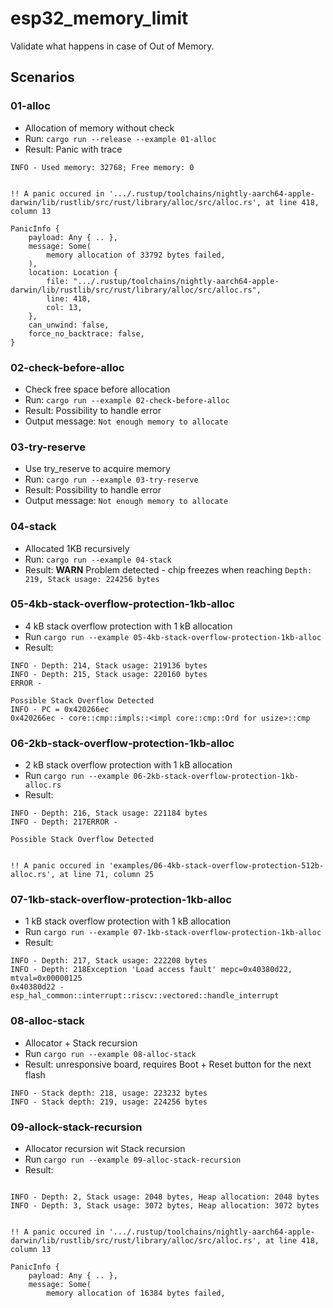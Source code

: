# esp32_memory_limit

Validate what happens in case of Out of Memory.

## Scenarios

### 01-alloc
- Allocation of memory  without check
- Run: `cargo run --release --example 01-alloc`
- Result: Panic with trace
```
INFO - Used memory: 32768; Free memory: 0


!! A panic occured in '.../.rustup/toolchains/nightly-aarch64-apple-darwin/lib/rustlib/src/rust/library/alloc/src/alloc.rs', at line 418, column 13

PanicInfo {
    payload: Any { .. },
    message: Some(
        memory allocation of 33792 bytes failed,
    ),
    location: Location {
        file: ".../.rustup/toolchains/nightly-aarch64-apple-darwin/lib/rustlib/src/rust/library/alloc/src/alloc.rs",
        line: 418,
        col: 13,
    },
    can_unwind: false,
    force_no_backtrace: false,
}
```

### 02-check-before-alloc
- Check free space before allocation
- Run: `cargo run --example 02-check-before-alloc`
- Result: Possibility to handle error
- Output message: `Not enough memory to allocate`

### 03-try-reserve
- Use try_reserve to acquire memory
- Run: `cargo run --example 03-try-reserve`
- Result: Possibility to handle error
- Output message: `Not enough memory to allocate`

### 04-stack
- Allocated 1KB recursively
- Run: `cargo run --example 04-stack`
- Result: **WARN** Problem detected - chip freezes when reaching `Depth: 219, Stack usage: 224256 bytes`


### 05-4kb-stack-overflow-protection-1kb-alloc
- 4 kB stack overflow protection with 1 kB allocation
- Run `cargo run --example 05-4kb-stack-overflow-protection-1kb-alloc`
- Result:
```
INFO - Depth: 214, Stack usage: 219136 bytes
INFO - Depth: 215, Stack usage: 220160 bytes
ERROR -

Possible Stack Overflow Detected
INFO - PC = 0x420266ec
0x420266ec - core::cmp::impls::<impl core::cmp::Ord for usize>::cmp
```

### 06-2kb-stack-overflow-protection-1kb-alloc
- 2 kB stack overflow protection with 1 kB allocation
- Run `cargo run --example 06-2kb-stack-overflow-protection-1kb-alloc.rs`
- Result:
```
INFO - Depth: 216, Stack usage: 221184 bytes
INFO - Depth: 217ERROR -

Possible Stack Overflow Detected


!! A panic occured in 'examples/06-4kb-stack-overflow-protection-512b-alloc.rs', at line 71, column 25
```

### 07-1kb-stack-overflow-protection-1kb-alloc
- 1 kB stack overflow protection with 1 kB allocation
- Run `cargo run --example 07-1kb-stack-overflow-protection-1kb-alloc`
- Result:
```
INFO - Depth: 217, Stack usage: 222208 bytes
INFO - Depth: 218Exception 'Load access fault' mepc=0x40380d22, mtval=0x00000125
0x40380d22 - esp_hal_common::interrupt::riscv::vectored::handle_interrupt
```

### 08-alloc-stack
- Allocator + Stack recursion
- Run `cargo run --example 08-alloc-stack`
- Result: unresponsive board, requires Boot + Reset button for the next flash
```
INFO - Stack depth: 218, usage: 223232 bytes
INFO - Stack depth: 219, usage: 224256 bytes
```

### 09-allock-stack-recursion
- Allocator recursion wit Stack recursion
- Run `cargo run --example 09-alloc-stack-recursion`
- Result:
```

INFO - Depth: 2, Stack usage: 2048 bytes, Heap allocation: 2048 bytes
INFO - Depth: 3, Stack usage: 3072 bytes, Heap allocation: 3072 bytes


!! A panic occured in '.../.rustup/toolchains/nightly-aarch64-apple-darwin/lib/rustlib/src/rust/library/alloc/src/alloc.rs', at line 418, column 13

PanicInfo {
    payload: Any { .. },
    message: Some(
        memory allocation of 16384 bytes failed,
```

